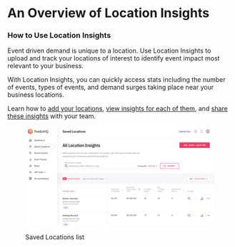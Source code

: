 # An Overview of Location Insights

### How to Use Location Insights

Event driven demand is unique to a location. Use Location Insights to upload and track your locations of interest to identify event impact most relevant to your business.

With Location Insights, you can quickly access stats including the number of events, types of events, and demand surges taking place near your business locations.

Learn how to [add your locations](how-do-i-add-a-location.md), [view insights for each of them](how-do-i-view-details-for-one-location.md), and [share these insights](how-do-i-share-location-insights-with-my-team.md) with your team.

<figure><img src="../.gitbook/assets/image (66).png" alt=""><figcaption><p>Saved Locations list</p></figcaption></figure>
